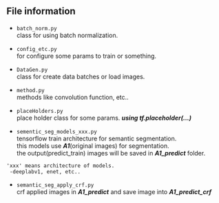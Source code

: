 ## **File information**


* `batch_norm.py`  
class for using batch normalization.

* `config_etc.py`  
for configure some params to train or something.  

* `DataGen.py`  
class for create data batches or load images.

* `method.py`  
methods like convolution function, etc..  

* `placeHolders.py`  
place holder class for some params.
**_using tf.placeholder(...)_**  

* `sementic_seg_models_xxx.py`  
tensorflow train architecture for semantic segmentation.   
this models use _**A1**_(original images) for segmentation.   
the output(predict_train) images will be saved in **_A1_predict_** folder.
~~~
'xxx' means architecture of models.
 -deeplabv1, enet, etc..
~~~

* `semantic_seg_apply_crf.py`  
crf applied images in _**A1_predict**_ and save image into **_A1_predict_crf_**





 

